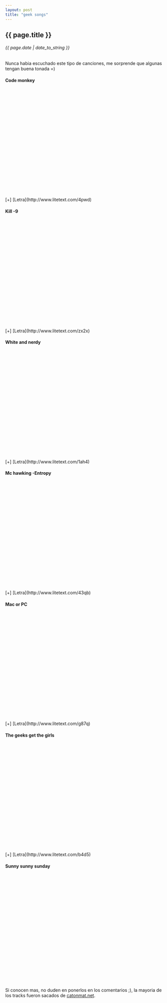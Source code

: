 ```yaml
---
layout: post
title: "geek songs"
---
```


## {{ page.title }}
###### {{ page.date | date_to_string }}

Nunca habia escuchado este tipo de canciones, me sorprende que algunas tengan buena tonada =)

#### Code monkey
<div style="text-align:center;"><object width="425" height="344">
<param value="http://www.youtube.com/v/5W_wd9Qf0IE&amp;hl" name="movie">
<param value="true" name="allowFullScreen">
<param value="always" name="allowscriptaccess"><embed width="425" height="344" type="application/x-shockwave-flash" src="http://www.youtube.com/v/5W_wd9Qf0IE&amp;hl"></object>
</div>
[+] [Letra](http://www.litetext.com/4pwd)

####  Kill -9
<div style="text-align:center;"><object width="425" height="344">
<param name="movie" value="http://www.youtube.com/v/Fow7iUaKrq4&amp;hl">
<param name="allowFullScreen" value="true">
<param name="allowscriptaccess" value="always"><embed width="425" height="344" src="http://www.youtube.com/v/Fow7iUaKrq4&amp;hl" type="application/x-shockwave-flash"></object>
</div>
[+] [Letra](http://www.litetext.com/zx2x)

#### White and nerdy
<div style="text-align:center;"><object width="425" height="344">
<param name="movie" value="http://www.youtube.com/v/4p38vJcG_hM&amp;hl">
<param name="allowFullScreen" value="true">
<param name="allowscriptaccess" value="always"><embed width="425" height="344" src="http://www.youtube.com/v/4p38vJcG_hM&amp;hl" type="application/x-shockwave-flash"></object>
</div>
[+] [Letra](http://www.litetext.com/1ah4)

#### Mc hawking -Entropy
<div style="text-align:center;"><object width="425" height="344">
<param name="movie" value="http://www.youtube.com/v/De4tjHFeABc&amp;hl">
<param name="allowFullScreen" value="true">
<param name="allowscriptaccess" value="always"><embed width="425" height="344" src="http://www.youtube.com/v/De4tjHFeABc&amp;hl" type="application/x-shockwave-flash"></object>
</div>
[+] [Letra](http://www.litetext.com/43qb)

####  Mac or PC
<div style="text-align:center;"><object width="425" height="344">
<param name="movie" value="http://www.youtube.com/v/Jkrn6ecxthM&amp;hl">
<param name="allowFullScreen" value="true">
<param name="allowscriptaccess" value="always"><embed width="425" height="344" src="http://www.youtube.com/v/Jkrn6ecxthM&amp;hl" type="application/x-shockwave-flash"></object>
</div>
[+] [Letra](http://www.litetext.com/g87q)

#### The geeks get the girls
<div style="text-align:center;"><object width="425" height="344">
<param name="movie" value="http://www.youtube.com/v/pDcz43pt6r4&amp;hl">
<param name="allowFullScreen" value="true">
<param name="allowscriptaccess" value="always"><embed width="425" height="344" src="http://www.youtube.com/v/pDcz43pt6r4&amp;hl" type="application/x-shockwave-flash"></object>
</div>
[+] [Letra](http://www.litetext.com/b4d5)

#### Sunny sunny sunday
<div style="text-align:center;"><object width="425" height="344">
<param name="movie" value="http://www.youtube.com/v/B1b-oM72Pac&amp;hl">
<param name="allowFullScreen" value="true">
<param name="allowscriptaccess" value="always"><embed width="425" height="344" src="http://www.youtube.com/v/B1b-oM72Pac&amp;hl" type="application/x-shockwave-flash"></object>
</div>

Si conocen mas, no duden en ponerlos en los comentarios ;), la mayoria de los tracks fueron sacados de [catonmat.net](http://www.catonmat.net/blog/category/musical-geek-friday/).
